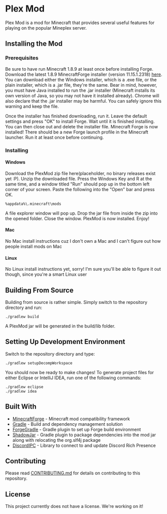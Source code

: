 # Plex Mod

Plex Mod is a mod for Minecraft that provides several useful features for playing on the popular Mineplex server. 

## Installing the Mod

### Prerequisites

Be sure to have run Minecraft 1.8.9 at least once before installing Forge. Download the latest 1.8.9 MinecraftForge installer (version 11.15.1.2318) [here](http://files.minecraftforge.net/maven/net/minecraftforge/forge/index_1.8.9.html). You can download either the Windows installer, which is a .exe file, or the plain installer, which is a .jar file, they're the same. Bear in mind, however, you must have Java installed to run the .jar installer (Minecraft installs its own version of Java, so you may not have it installed already). Chrome will also declare that the .jar installer may be harmful. You can safely ignore this warning and keep the file.

Once the installer has finished downloading, run it. Leave the default settings and press "OK" to install Forge. Wait until it is finished installing. You can then close out and delete the installer file. Minecraft Forge is now installed! There should be a new Forge launch profile in the Minecraft launcher. Run it at least once before continuing.

### Installing

#### Windows

Download the PlexMod zip file here(placeholder, no binary releases exist yet :P). Unzip the downloaded file.
Press the Windows Key and R at the same time, and a window titled "Run" should pop up in the bottom left corner of your screen. Paste the following into the "Open" bar and press OK.

```
%appdata%\.minecraft\mods
```

A file explorer window will pop up. Drop the jar file from inside the zip into the opened folder. Close the window. PlexMod is now installed. Enjoy!

#### Mac

No Mac install instructions cuz I don't own a Mac and I can't figure out how people install mods on Mac

#### Linux

No Linux install instructions yet, sorry! I'm sure you'll be able to figure it out though, since you're a smart Linux user

## Building From Source

Building from source is rather simple. Simply switch to the repository directory and run:

```
./gradlew build
```

A PlexMod jar will be generated in the build/lib folder.

## Setting Up Development Environment

Switch to the repository directory and type:

```
./gradlew setupDecompWorkspace
```

You should now be ready to make changes! To generate project files for either Eclipse or IntelliJ IDEA, run one of the following commands:

```
./gradlew eclipse
./gradlew idea
```

## Built With

* [MinecraftForge](https://files.minecraftforge.net/) - Minecraft mod compatibility framework
* [Gradle](https://gradle.org/) - Build and dependency management solution
* [ForgeGradle](https://github.com/MinecraftForge/ForgeGradle) - Gradle plugin to set up Forge build environment
* [ShadowJar](https://github.com/johnrengelman/shadow) - Gradle plugin to package dependencies into the mod jar along with relocating the org.slf4j package
* [DiscordIPC](https://github.com/jagrosh/DiscordIPC) - Library to connect to and update Discord Rich Presence

## Contributing

Please read [CONTRIBUTING.md](CONTRIBUTING.md) for details on contributing to this repository.

## License

This project currently does not have a license. We're working on it!
